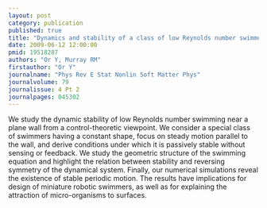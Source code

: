 ```yaml
---
layout: post
category: publication
published: true
title: "Dynamics and stability of a class of low Reynolds number swimmers near a wall."
date: 2009-06-12 12:00:00
pmid: 19518287
authors: "Or Y, Murray RM"
firstauthor: "Or Y"
journalname: "Phys Rev E Stat Nonlin Soft Matter Phys"
journalvolume: 79
journalissue: 4 Pt 2
journalpages: 045302
---
```


We study the dynamic stability of low Reynolds number swimming near a plane wall from a control-theoretic viewpoint. We consider a special class of swimmers having a constant shape, focus on steady motion parallel to the wall, and derive conditions under which it is passively stable without sensing or feedback. We study the geometric structure of the swimming equation and highlight the relation between stability and reversing symmetry of the dynamical system. Finally, our numerical simulations reveal the existence of stable periodic motion. The results have implications for design of miniature robotic swimmers, as well as for explaining the attraction of micro-organisms to surfaces.

